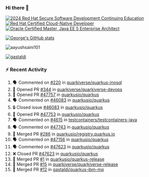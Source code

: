 ### Hi there 👋

<!--START_SECTION:badges-->
[![2024 Red Hat Secure Software Development Continuing Education](https://images.credly.com/size/110x110/images/36a76b78-c5bf-45cf-ac2c-48c3825260c7/blob)](http://www.credly.com/badges/c86e9a17-d2c3-4554-b890-7d0521710eb6 "2024 Red Hat Secure Software Development Continuing Education")
[![Red Hat Certified Cloud-Native Developer](https://images.credly.com/size/110x110/images/12ef4e4e-3d8d-4caf-9ab1-858c5bcb9619/image.png)](http://www.credly.com/badges/b6402e31-0894-48e6-b488-e2e551dcc809 "Red Hat Certified Cloud-Native Developer")
[![Oracle Certified Master, Java EE 5 Enterprise Architect](https://images.credly.com/size/110x110/images/1fa3549c-674c-4779-b3d6-d7d64eac2c23/Oracle-Certification-badge_OC-Master.png)](http://www.credly.com/badges/2565574e-b81d-410e-ab7d-24666ddcbe00 "Oracle Certified Master, Java EE 5 Enterprise Architect")
<!--END_SECTION:badges-->

[![George's GitHub stats](https://github-readme-stats.vercel.app/api?username=gastaldi&show=reviews,prs_merged&hide=contribs,prs&theme=transparent&show_icons=true)](https://github.com/anuraghazra/github-readme-stats)

<p align="left"> <img src="https://komarev.com/ghpvc/?username=gastaldi&label=Profile%20views&color=0e75b6&style=for-the-badge" alt="aayushsaini101" /> </p>

<p align="left"> <a href="https://github.com/ryo-ma/github-profile-trophy"><img src="https://github-profile-trophy.vercel.app/?username=gastaldi" alt="gastaldi" /></a> </p>

### :zap: Recent Activity

<!--START_SECTION:activity-->
1. 🗣 Commented on [#220](https://github.com/quarkiverse/quarkus-jnosql/issues/220#issuecomment-2862882942) in [quarkiverse/quarkus-jnosql](https://github.com/quarkiverse/quarkus-jnosql)
2. 💪 Opened PR [#344](https://github.com/quarkiverse/quarkiverse-devops/pull/344) in [quarkiverse/quarkiverse-devops](https://github.com/quarkiverse/quarkiverse-devops)
3. 💪 Opened PR [#47757](https://github.com/quarkusio/quarkus/pull/47757) in [quarkusio/quarkus](https://github.com/quarkusio/quarkus)
4. 🗣 Commented on [#46083](https://github.com/quarkusio/quarkus/issues/46083#issuecomment-2861536211) in [quarkusio/quarkus](https://github.com/quarkusio/quarkus)
5. 🔒 Closed issue [#46083](https://github.com/quarkusio/quarkus/issues/46083) in [quarkusio/quarkus](https://github.com/quarkusio/quarkus)
6. 💪 Opened PR [#47753](https://github.com/quarkusio/quarkus/pull/47753) in [quarkusio/quarkus](https://github.com/quarkusio/quarkus)
7. 🗣 Commented on [#4615](https://github.com/testcontainers/testcontainers-java/issues/4615#issuecomment-2859862214) in [testcontainers/testcontainers-java](https://github.com/testcontainers/testcontainers-java)
8. 🗣 Commented on [#47743](https://github.com/quarkusio/quarkus/issues/47743#issuecomment-2859595919) in [quarkusio/quarkus](https://github.com/quarkusio/quarkus)
9. 🎉 Merged PR [#286](https://github.com/quarkusio/registry.quarkus.io/pull/286) in [quarkusio/registry.quarkus.io](https://github.com/quarkusio/registry.quarkus.io)
10. 🗣 Commented on [#47156](https://github.com/quarkusio/quarkus/issues/47156#issuecomment-2851368101) in [quarkusio/quarkus](https://github.com/quarkusio/quarkus)
11. 🗣 Commented on [#47623](https://github.com/quarkusio/quarkus/pull/47623#issuecomment-2851357766) in [quarkusio/quarkus](https://github.com/quarkusio/quarkus)
12. ❌ Closed PR [#47623](https://github.com/quarkusio/quarkus/pull/47623) in [quarkusio/quarkus](https://github.com/quarkusio/quarkus)
13. 🎉 Merged PR [#1](https://github.com/quarkusio/quarkus-release/pull/1) in [quarkusio/quarkus-release](https://github.com/quarkusio/quarkus-release)
14. 🎉 Merged PR [#15](https://github.com/quarkiverse/quarkiverse-release/pull/15) in [quarkiverse/quarkiverse-release](https://github.com/quarkiverse/quarkiverse-release)
15. 🎉 Merged PR [#12](https://github.com/gastaldi/quarkus-ibm-mq/pull/12) in [gastaldi/quarkus-ibm-mq](https://github.com/gastaldi/quarkus-ibm-mq)
<!--END_SECTION:activity-->
